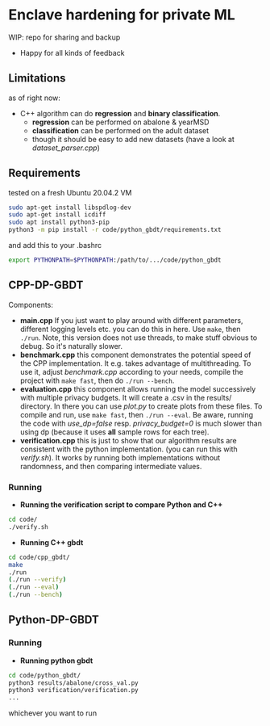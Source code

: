 # Enclave hardening for private ML

WIP: repo for sharing and backup
- Happy for all kinds of feedback

## Limitations
as of right now:
- C++ algorithm can do **regression** and **binary classification**.
  - **regression** can be performed on abalone & yearMSD
  - **classification** can be performed on the adult dataset
  - though it should be easy to add new datasets (have a look at _dataset_parser.cpp_)


## Requirements
tested on a fresh Ubuntu 20.04.2 VM
```bash
sudo apt-get install libspdlog-dev
sudo apt-get install icdiff
sudo apt install python3-pip
python3 -m pip install -r code/python_gbdt/requirements.txt
```
and add this to your .bashrc
```bash
export PYTHONPATH=$PYTHONPATH:/path/to/.../code/python_gbdt
```

## CPP-DP-GBDT

Components:
- **main.cpp**
If you just want to play around with different parameters, different logging levels etc. you can do this in here. Use `make`, then `./run`.
Note, this version does not use threads, to make stuff obvious to debug. So it's naturally slower.
- **benchmark.cpp**
this component demonstrates the potential speed of the CPP implementation. It e.g. takes advantage of multithreading. To use it, adjust _benchmark.cpp_ according to your needs, compile the project with `make fast`, then do `./run --bench`.
- **evaluation.cpp**
this component allows running the model successively with multiple privacy budgets. It will create a .csv in the results/ directory. In there you can use _plot.py_ to create plots from these files. To compile and run, use `make fast`, then `./run --eval`. Be aware, running the code with _use_dp=false_ resp. _privacy_budget=0_ is much slower than using dp (because it uses **all** sample rows for each tree).
- **verification.cpp**
this is just to show that our algorithm results are consistent with the python implementation. (you can run this with _verify.sh_). It works by running both implementations without randomness, and then comparing intermediate values.


### Running
- **Running the verification script to compare Python and C++**
```bash
cd code/
./verify.sh
```
- **Running C++ gbdt**
```bash
cd code/cpp_gbdt/
make
./run
(./run --verify)
(./run --eval)
(./run --bench)
```

## Python-DP-GBDT

### Running

- **Running python gbdt**
```bash
cd code/python_gbdt/
python3 results/abalone/cross_val.py
python3 verification/verification.py
...
```
whichever you want to run